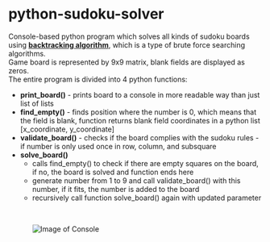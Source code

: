# python-sudoku-solver
Console-based python program which solves all kinds of sudoku boards using <a href="https://en.wikipedia.org/wiki/Sudoku_solving_algorithms#Backtracking"><strong>backtracking algorithm</strong></a>, which is a type of brute force searching algorithms. <br>
Game board is represented by 9x9 matrix, blank fields are displayed as zeros. <br>
The entire program is divided into 4 python functions:
<ul>
  <li><strong>print_board()</strong> - prints board to a console in more readable way than just list of lists</li>
  <li><strong>find_empty()</strong> - finds position where the number is 0, which means that the field is blank, function returns blank field coordinates in a python list [x_coordinate, y_coordinate]</li>
  <li><strong>validate_board()</strong> - checks if the board complies with the sudoku rules - if number is only used once in row, column, and subsquare</li>
  <li><strong>solve_board()</strong> 
    <ul>
      <li>calls find_empty() to check if there are empty squares on the board, if no, the board is solved and function ends here</li>
      <li>generate number from 1 to 9 and call validate_board() with this number, if it fits, the number is added to the board</li>
      <li>recursively call function solve_board() again with updated parameter</li>
    <ul>
  </li>
</ul>
<br>

![Image of Console](https://github.com/p-tomas/python-sudoku-solver/blob/main/console_output.png)

